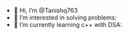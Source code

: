 - 👋 Hi, I’m @Tanishq763
- 👀 I’m interested in solving problems:
- 🌱 I’m currently learning c++ with DSA:
<!---
Tanishq763/Tanishq763 is a ✨ special ✨ repository because its `README.md` (this file) appears on your GitHub profile.
You can click the Preview link to take a look at your changes.
--->
